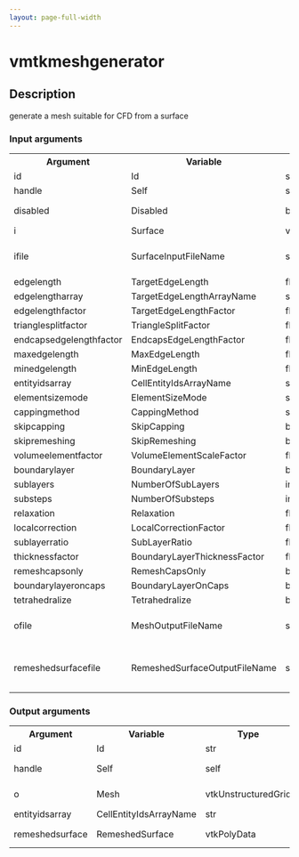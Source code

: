 ```yaml
---
layout: page-full-width
---
```

<h1>vmtkmeshgenerator</h1>
<h2>Description</h2>
generate a mesh suitable for CFD from a surface
<h3>Input arguments</h3>
<table class="vmtkscripts">
<tr>
<th>Argument</th><th>Variable</th><th>Type</th><th>Length</th><th>Range</th><th>Default</th><th>Description</th>
</tr>
<tr><td>id</td><td>Id</td><td>str</td><td>1</td><td></td><td>0</td><td>script id</td>
</tr>
<tr><td>handle</td><td>Self</td><td>self</td><td>1</td><td></td><td></td><td>handle to self</td>
</tr>
<tr><td>disabled</td><td>Disabled</td><td>bool</td><td>1</td><td></td><td>0</td><td>disable execution and piping</td>
</tr>
<tr><td>i</td><td>Surface</td><td>vtkPolyData</td><td>1</td><td></td><td></td><td>the input surface</td>
</tr>
<tr><td>ifile</td><td>SurfaceInputFileName</td><td>str</td><td>1</td><td></td><td></td><td>filename for the default Surface reader</td>
</tr>
<tr><td>edgelength</td><td>TargetEdgeLength</td><td>float</td><td>1</td><td>(0.0,)</td><td>1.0</td><td></td>
</tr>
<tr><td>edgelengtharray</td><td>TargetEdgeLengthArrayName</td><td>str</td><td>1</td><td></td><td></td><td></td>
</tr>
<tr><td>edgelengthfactor</td><td>TargetEdgeLengthFactor</td><td>float</td><td>1</td><td>(0.0,)</td><td>1.0</td><td></td>
</tr>
<tr><td>trianglesplitfactor</td><td>TriangleSplitFactor</td><td>float</td><td>1</td><td>(0.0,)</td><td>5.0</td><td></td>
</tr>
<tr><td>endcapsedgelengthfactor</td><td>EndcapsEdgeLengthFactor</td><td>float</td><td>1</td><td>(0.0,)</td><td>1.0</td><td></td>
</tr>
<tr><td>maxedgelength</td><td>MaxEdgeLength</td><td>float</td><td>1</td><td>(0.0,)</td><td>1e+16</td><td></td>
</tr>
<tr><td>minedgelength</td><td>MinEdgeLength</td><td>float</td><td>1</td><td>(0.0,)</td><td>0.0</td><td></td>
</tr>
<tr><td>entityidsarray</td><td>CellEntityIdsArrayName</td><td>str</td><td>1</td><td></td><td>CellEntityIds</td><td></td>
</tr>
<tr><td>elementsizemode</td><td>ElementSizeMode</td><td>str</td><td>1</td><td>["edgelength","edgelengtharray"]</td><td>edgelength</td><td></td>
</tr>
<tr><td>cappingmethod</td><td>CappingMethod</td><td>str</td><td>1</td><td>["simple","annular","concaveannular"]</td><td>simple</td><td></td>
</tr>
<tr><td>skipcapping</td><td>SkipCapping</td><td>bool</td><td>1</td><td></td><td>0</td><td></td>
</tr>
<tr><td>skipremeshing</td><td>SkipRemeshing</td><td>bool</td><td>1</td><td></td><td>0</td><td></td>
</tr>
<tr><td>volumeelementfactor</td><td>VolumeElementScaleFactor</td><td>float</td><td>1</td><td>(0.0,)</td><td>0.8</td><td></td>
</tr>
<tr><td>boundarylayer</td><td>BoundaryLayer</td><td>bool</td><td>1</td><td></td><td>0</td><td></td>
</tr>
<tr><td>sublayers</td><td>NumberOfSubLayers</td><td>int</td><td>1</td><td>(0,)</td><td>2</td><td></td>
</tr>
<tr><td>substeps</td><td>NumberOfSubsteps</td><td>int</td><td>1</td><td>(0,)</td><td>2000</td><td></td>
</tr>
<tr><td>relaxation</td><td>Relaxation</td><td>float</td><td>1</td><td>(0.0,)</td><td>0.01</td><td></td>
</tr>
<tr><td>localcorrection</td><td>LocalCorrectionFactor</td><td>float</td><td>1</td><td>(0.0,)</td><td>0.45</td><td></td>
</tr>
<tr><td>sublayerratio</td><td>SubLayerRatio</td><td>float</td><td>1</td><td>(0.0,)</td><td>0.5</td><td></td>
</tr>
<tr><td>thicknessfactor</td><td>BoundaryLayerThicknessFactor</td><td>float</td><td>1</td><td>(0.0,)</td><td>0.25</td><td></td>
</tr>
<tr><td>remeshcapsonly</td><td>RemeshCapsOnly</td><td>bool</td><td>1</td><td></td><td>0</td><td></td>
</tr>
<tr><td>boundarylayeroncaps</td><td>BoundaryLayerOnCaps</td><td>bool</td><td>1</td><td></td><td>1</td><td></td>
</tr>
<tr><td>tetrahedralize</td><td>Tetrahedralize</td><td>bool</td><td>1</td><td></td><td>0</td><td></td>
</tr>
<tr><td>ofile</td><td>MeshOutputFileName</td><td>str</td><td>1</td><td></td><td></td><td>filename for the default Mesh writer</td>
</tr>
<tr><td>remeshedsurfacefile</td><td>RemeshedSurfaceOutputFileName</td><td>str</td><td>1</td><td></td><td></td><td>filename for the default RemeshedSurface writer</td>
</tr>
</table>
<h3>Output arguments</h3>
<table class="vmtkscripts">
<tr>
<th>Argument</th><th>Variable</th><th>Type</th><th>Length</th><th>Range</th><th>Default</th><th>Description</th>
</tr>
<tr><td>id</td><td>Id</td><td>str</td><td>1</td><td></td><td>0</td><td>script id</td>
</tr>
<tr><td>handle</td><td>Self</td><td>self</td><td>1</td><td></td><td></td><td>handle to self</td>
</tr>
<tr><td>o</td><td>Mesh</td><td>vtkUnstructuredGrid</td><td>1</td><td></td><td></td><td>the output mesh</td>
</tr>
<tr><td>entityidsarray</td><td>CellEntityIdsArrayName</td><td>str</td><td>1</td><td></td><td>CellEntityIds</td><td></td>
</tr>
<tr><td>remeshedsurface</td><td>RemeshedSurface</td><td>vtkPolyData</td><td>1</td><td></td><td></td><td>the output surface</td>
</tr>
</table>

